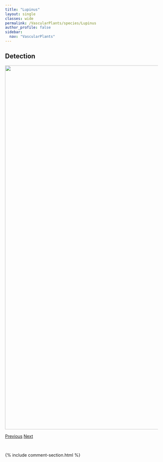 ```yaml
---
title: "Lupinus"
layout: single
classes: wide
permalink: /VascularPlants/species/Lupinus
author_profile: false
sidebar:
  nav: "VascularPlants"
---
```


<h2>Detection</h2>

<a href="https://drive.google.com/uc?export=view&id=1GnJcoxCc-LEvfsbpQ0rW9U8x6THXPbHo">
<img src="https://drive.google.com/uc?export=view&id=1GnJcoxCc-LEvfsbpQ0rW9U8x6THXPbHo" height = "1200" width = "800">
</a>


<a href="/DevelopmentWebsite/VascularPlants/species/LotusCorniculatus" class="pagination--pager" title="Lotus corniculatus">Previous</a> <a href="/DevelopmentWebsite/VascularPlants/species/LupinusArgenteus" class="pagination--pager" title="Lupinus argenteus">Next</a>

<p>&nbsp;</p>

{% include comment-section.html %}
